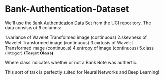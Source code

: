 # Bank-Authentication-Dataset

We'll use the <a href="https://archive.ics.uci.edu/ml/datasets/banknote+authentication">Bank Authentication Data Set</a> from the UCI repository.
The data consists of 5 columns:

1.variance of Wavelet Transformed image (continuous)
2.skewness of Wavelet Transformed image (continuous)
3.curtosis of Wavelet Transformed image (continuous)
4.entropy of image (continuous)
5.class (integer) <B>(Target Class)</B>

Where class indicates whether or not a Bank Note was authentic.

This sort of task is perfectly suited for Neural Networks and Deep Learning!

